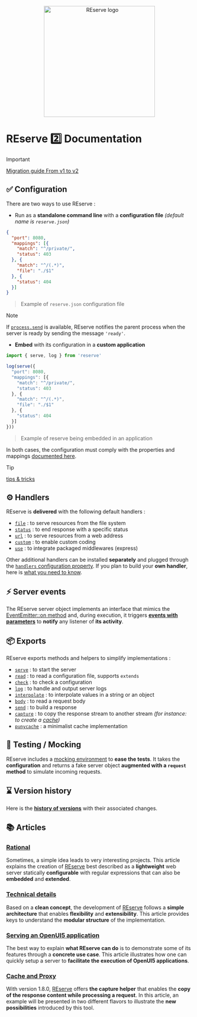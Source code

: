 <p align="center">
  <img src="https://arnaudbuchholz.github.io/gfx/REserve.png" alt="REserve logo" width="300px"/>
</p>

# REserve 2️⃣ Documentation

> [!IMPORTANT]
> [Migration guide From v1 to v2](v1_to_v2.md)

## ✅ Configuration

There are two ways to use REserve :

* Run as a **standalone command line** with a **configuration file** *(default name is `reserve.json`)*

```json
{
  "port": 8080,
  "mappings": [{
    "match": "^/private/",
    "status": 403
  }, {
    "match": "^/(.*)",
    "file": "./$1"
  }, {
    "status": 404
  }]
}
```

> Example of `reserve.json` configuration file

> [!NOTE]
> If [`process.send`](https://nodejs.org/api/process.html#process_process_send_message_sendhandle_options_callback) is available, REserve notifies the parent process when the server is ready by sending the message `'ready'`.

* **Embed** with its configuration in a **custom application**

```JavaScript
import { serve, log } from 'reserve'

log(serve({
  "port": 8080,
  "mappings": [{
    "match": "^/private/",
    "status": 403
  }, {
    "match": "^/(.*)",
    "file": "./$1"
  }, {
    "status": 404
  }]
}))
```

> Example of reserve being embedded in an application

In both cases, the configuration must comply with the properties and mappings [documented here](configuration.md).

> [!TIP]
> [tips & tricks](tips-and-tricks.md)

## ⚙ Handlers

REserve is **delivered** with the following default handlers :

* [`file`](file.md) : to serve resources from the file system
* [`status`](status.md) : to end response with a specific status
* [`url`](url.md) : to serve resources from a web address
* [`custom`](custom.md) : to enable custom coding
* [`use`](use.md) : to integrate packaged middlewares (express)

Other additional handlers can be installed **separately** and plugged through the [`handlers` configuration property](configuration.md#handlers).
If you plan to build your **own handler**, here is [what you need to know](handler.md).

## ⚡ Server events

The REserve server object implements an interface that mimics the [EventEmitter::on method](https://nodejs.org/api/events.html#emitteroneventname-listener) and, during execution, it triggers [**events with parameters**](events.md) to **notify** any listener of **its activity**.

## 📦 Exports

REserve exports methods and helpers to simplify implementations :
* [`serve`](serve.md) : to start the server
* [`read`](read.md) : to read a configuration file, supports `extends`
* [`check`](check.md) : to check a configuration
* [`log`](log.md) : to handle and output server logs
* [`interpolate`](interpolate.md) : to interpolate values in a string or an object
* [`body`](body.md) : to read a request body
* [`send`](send.md) : to build a response
* [`capture`](capture.md) : to copy the response stream to another stream *(for instance: to create a [cache](cache%20and%20proxy.md))*
* [`punycache`](https://www.npmjs.com/package/punycache) : a minimalist cache implementation

## 🧪 Testing / Mocking

REserve includes a [mocking environment](mocking.md) to **ease the tests**. It takes the **configuration** and returns a fake server object **augmented with a `request` method** to simulate incoming requests.

## ⌛ Version history

Here is the [**history of versions**](https://github.com/ArnaudBuchholz/reserve/blob/main/reserve/CHANGELOG.md) with their associated changes.

## 📚 Articles

### [Rational](rational.md)

Sometimes, a simple idea leads to very interesting projects.
This article explains the creation of [REserve](https://www.npmjs.com/package/reserve) best described as a **lightweight** web server statically **configurable** with regular expressions that can also be **embedded** and **extended**.

### [Technical details](technical%20details.md)

Based on a **clean concept**, the development of [REserve](https://www.npmjs.com/package/reserve) follows a **simple architecture** that enables **flexibility** and **extensibility**. This article provides keys to understand the **modular structure** of the implementation.

### [Serving an OpenUI5 application](openui5.md)

The best way to explain **what REserve can do** is to demonstrate some of its features through a **concrete use case**.
This article illustrates how one can quickly setup a server to **facilitate the execution of OpenUI5 applications**.

### [Cache and Proxy](cache%20and%20proxy.md)

With version 1.8.0, [REserve](https://www.npmjs.com/package/reserve) offers **the capture helper** that enables the **copy of the response content while processing a request**. In this article, an example will be presented in two different flavors to illustrate the **new possibilities** introduced by this tool.
